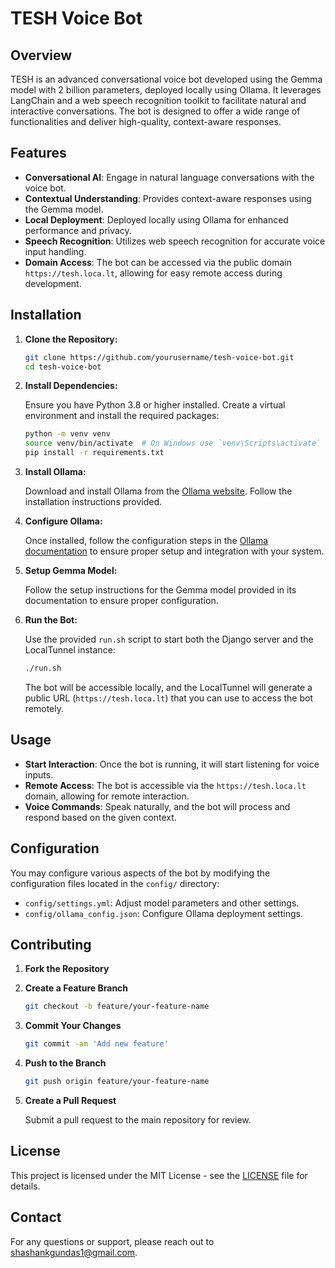 # TESH Voice Bot

## Overview

TESH is an advanced conversational voice bot developed using the Gemma model with 2 billion parameters, deployed locally using Ollama. It leverages LangChain and a web speech recognition toolkit to facilitate natural and interactive conversations. The bot is designed to offer a wide range of functionalities and deliver high-quality, context-aware responses.

## Features

- **Conversational AI**: Engage in natural language conversations with the voice bot.
- **Contextual Understanding**: Provides context-aware responses using the Gemma model.
- **Local Deployment**: Deployed locally using Ollama for enhanced performance and privacy.
- **Speech Recognition**: Utilizes web speech recognition for accurate voice input handling.
- **Domain Access**: The bot can be accessed via the public domain `https://tesh.loca.lt`, allowing for easy remote access during development.

## Installation

1. **Clone the Repository:**

   ```bash
   git clone https://github.com/yourusername/tesh-voice-bot.git
   cd tesh-voice-bot
   ```

2. **Install Dependencies:**

   Ensure you have Python 3.8 or higher installed. Create a virtual environment and install the required packages:

   ```bash
   python -m venv venv
   source venv/bin/activate  # On Windows use `venv\Scripts\activate`
   pip install -r requirements.txt
   ```

3. **Install Ollama:**

   Download and install Ollama from the [Ollama website](https://ollama.com/download). Follow the installation instructions provided.

4. **Configure Ollama:**

   Once installed, follow the configuration steps in the [Ollama documentation](https://ollama.com/docs) to ensure proper setup and integration with your system.

5. **Setup Gemma Model:**

   Follow the setup instructions for the Gemma model provided in its documentation to ensure proper configuration.

6. **Run the Bot:**

   Use the provided `run.sh` script to start both the Django server and the LocalTunnel instance:

   ```bash
   ./run.sh
   ```

   The bot will be accessible locally, and the LocalTunnel will generate a public URL (`https://tesh.loca.lt`) that you can use to access the bot remotely.

## Usage

- **Start Interaction**: Once the bot is running, it will start listening for voice inputs.
- **Remote Access**: The bot is accessible via the `https://tesh.loca.lt` domain, allowing for remote interaction.
- **Voice Commands**: Speak naturally, and the bot will process and respond based on the given context.

## Configuration

You may configure various aspects of the bot by modifying the configuration files located in the `config/` directory:

- `config/settings.yml`: Adjust model parameters and other settings.
- `config/ollama_config.json`: Configure Ollama deployment settings.

## Contributing

1. **Fork the Repository**
2. **Create a Feature Branch**

   ```bash
   git checkout -b feature/your-feature-name
   ```

3. **Commit Your Changes**

   ```bash
   git commit -am 'Add new feature'
   ```

4. **Push to the Branch**

   ```bash
   git push origin feature/your-feature-name
   ```

5. **Create a Pull Request**

   Submit a pull request to the main repository for review.

## License

This project is licensed under the MIT License - see the [LICENSE](https://github.com/theshashank1/tesh-voice-bot?tab=MIT-1-ov-file) file for details.

## Contact

For any questions or support, please reach out to [shashankgundas1@gmail.com](mailto:shashankgundas1@gmail.com).